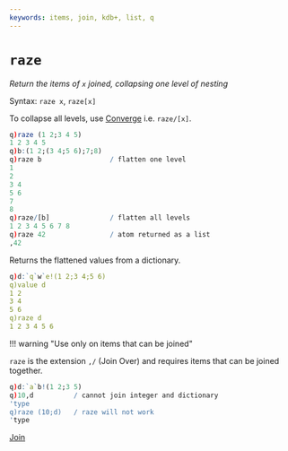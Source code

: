 ```yaml
---
keywords: items, join, kdb+, list, q
---
```


# `raze`


_Return the items of `x` joined, collapsing one level of nesting_


Syntax: `raze x`, `raze[x]`

To collapse all levels, use [Converge](progressors.md#converge) i.e. `raze/[x]`.

```q
q)raze (1 2;3 4 5)
1 2 3 4 5
q)b:(1 2;(3 4;5 6);7;8)
q)raze b                 / flatten one level
1
2
3 4
5 6
7
8
q)raze/[b]               / flatten all levels
1 2 3 4 5 6 7 8
q)raze 42                / atom returned as a list
,42
```

Returns the flattened values from a dictionary.

```q
q)d:`q`w`e!(1 2;3 4;5 6)
q)value d
1 2
3 4
5 6
q)raze d
1 2 3 4 5 6
```

!!! warning "Use only on items that can be joined"

`raze` is the extension `,/` (Join Over) and requires items that can be joined together. 

```q
q)d:`a`b!(1 2;3 5)
q)10,d          / cannot join integer and dictionary
'type
q)raze (10;d)   / raze will not work
'type
```


<i class="far fa-hand-point-right"></i>
[Join](join.md)